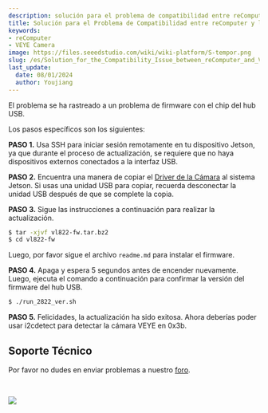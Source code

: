 ```yaml
---
description: solución para el problema de compatibilidad entre reComputer y la cámara VEYE
title: Solución para el Problema de Compatibilidad entre reComputer y la Cámara VEYE
keywords:
- reComputer
- VEYE Camera
image: https://files.seeedstudio.com/wiki/wiki-platform/S-tempor.png
slug: /es/Solution_for_the_Compatibility_Issue_between_reComputer_and_VEYE_Camera
last_update:
  date: 08/01/2024
  author: Youjiang
---
```


El problema se ha rastreado a un problema de firmware con el chip del hub USB.

Los pasos específicos son los siguientes:

**PASO 1.** Usa SSH para iniciar sesión remotamente en tu dispositivo Jetson, ya que durante el proceso de actualización, se requiere que no haya dispositivos externos conectados a la interfaz USB.

**PASO 2.** Encuentra una manera de copiar el [Driver de la Cámara](https://files.seeedstudio.com/wiki/reComputer/Hard_ware/VEYE_Camera/vl822-fw.tar.bz2) al sistema Jetson. Si usas una unidad USB para copiar, recuerda desconectar la unidad USB después de que se complete la copia.

**PASO 3.** Sigue las instrucciones a continuación para realizar la actualización.
```sh
$ tar -xjvf vl822-fw.tar.bz2
$ cd vl822-fw
```
Luego, por favor sigue el archivo `readme.md` para instalar el firmware.

**PASO 4.** Apaga y espera 5 segundos antes de encender nuevamente. Luego, ejecuta el comando a continuación para confirmar la versión del firmware del hub USB.
```sh
$ ./run_2822_ver.sh
```

**PASO 5.** Felicidades, la actualización ha sido exitosa. Ahora deberías poder usar i2cdetect para detectar la cámara VEYE en 0x3b.


## Soporte Técnico

Por favor no dudes en enviar problemas a nuestro [foro](https://forum.seeedstudio.com/).

<div>
  <br /><p style={{textAlign: 'center'}}><a href="https://www.seeedstudio.com/act-4.html?utm_source=wiki&utm_medium=wikibanner&utm_campaign=newproducts" target="_blank"><img src="https://files.seeedstudio.com/wiki/Wiki_Banner/new_product.jpg" /></a></p>
</div>